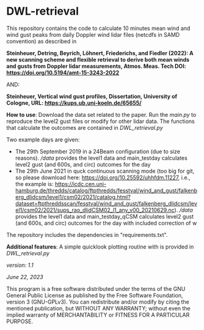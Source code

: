 # DWL-retrieval
This repository contains the code to calculate 10 minutes mean wind and wind 
gust peaks from daily Doppler wind lidar files (netcdfs in SAMD convention) 
as described in

**Steinheuer, Detring, Beyrich, Löhnert, Friederichs, and Fiedler (2022):
A new scanning scheme and flexible retrieval to derive both mean winds and
gusts from Doppler lidar measurements, Atmos. Meas. Tech
DOI: https://doi.org/10.5194/amt-15-3243-2022**

AND:

**Steinheuer, Vertical wind gust profiles, Dissertation, University of Cologne,
URL: https://kups.ub.uni-koeln.de/65655/**


**How to use**:
Download the data set related to the paper. Run the _main.py_ to reproduce the 
level2 gust files or modify for other lidar data. The functions that calculate
the outcomes are contained in _DWL_retrieval.py_

Two example days are given:
- The 29th September 2019 in a 24Beam configuration (due to size reasons). 
  _/data_ provides the level1 data and main_testday calculates level2 gust 
  (and 600s, and circ) outcomes for the day
- The 29th June 2021 in quck continuous scanning mode (too big for git, so 
  please download here: https://doi.org/10.25592/uhhfdm.11227, i.e., the example is: https://icdc.cen.uni-hamburg.de/thredds/catalog/ftpthredds/fesstval/wind_and_gust/falkenberg_dlidcsm/level1/csm02/2021/catalog.html?dataset=ftpthreddsscan/fesstval/wind_and_gust/falkenberg_dlidcsm/level1/csm02/2021/sups_rao_dlidCSM02_l1_any_v00_20210629.nc). 
  _/data_ provides the level1 data and main_testday_qCSM calculates level2 gust 
  (and 600s, and circ) outcomes for the day with included correction of w

The repository includes the dependencies in "requirements.txt".

**Additional features**:
A simple quicklook plotting routine with is provided in _DWL_retrieval.py_

_version: 1.1_

_June 22, 2023_

This program is a free software distributed under the terms of the GNU General 
Public License as published by the Free Software Foundation, version 3 
(GNU-GPLv3). You can redistribute and/or modify by citing the mentioned 
publication, but WITHOUT ANY WARRANTY; without even the implied warranty of 
MERCHANTABILITY or FITNESS FOR A PARTICULAR PURPOSE.
